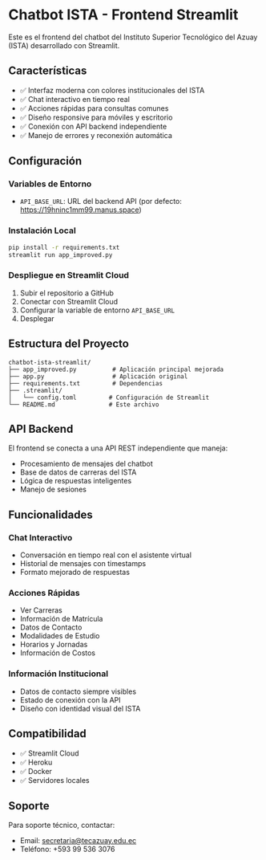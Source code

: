 # Chatbot ISTA - Frontend Streamlit

Este es el frontend del chatbot del Instituto Superior Tecnológico del Azuay (ISTA) desarrollado con Streamlit.

## Características

- ✅ Interfaz moderna con colores institucionales del ISTA
- ✅ Chat interactivo en tiempo real
- ✅ Acciones rápidas para consultas comunes
- ✅ Diseño responsive para móviles y escritorio
- ✅ Conexión con API backend independiente
- ✅ Manejo de errores y reconexión automática

## Configuración

### Variables de Entorno

- `API_BASE_URL`: URL del backend API (por defecto: https://19hninc1mm99.manus.space)

### Instalación Local

```bash
pip install -r requirements.txt
streamlit run app_improved.py
```

### Despliegue en Streamlit Cloud

1. Subir el repositorio a GitHub
2. Conectar con Streamlit Cloud
3. Configurar la variable de entorno `API_BASE_URL`
4. Desplegar

## Estructura del Proyecto

```
chatbot-ista-streamlit/
├── app_improved.py          # Aplicación principal mejorada
├── app.py                   # Aplicación original
├── requirements.txt         # Dependencias
├── .streamlit/
│   └── config.toml         # Configuración de Streamlit
└── README.md               # Este archivo
```

## API Backend

El frontend se conecta a una API REST independiente que maneja:

- Procesamiento de mensajes del chatbot
- Base de datos de carreras del ISTA
- Lógica de respuestas inteligentes
- Manejo de sesiones

## Funcionalidades

### Chat Interactivo
- Conversación en tiempo real con el asistente virtual
- Historial de mensajes con timestamps
- Formato mejorado de respuestas

### Acciones Rápidas
- Ver Carreras
- Información de Matrícula
- Datos de Contacto
- Modalidades de Estudio
- Horarios y Jornadas
- Información de Costos

### Información Institucional
- Datos de contacto siempre visibles
- Estado de conexión con la API
- Diseño con identidad visual del ISTA

## Compatibilidad

- ✅ Streamlit Cloud
- ✅ Heroku
- ✅ Docker
- ✅ Servidores locales

## Soporte

Para soporte técnico, contactar:
- Email: secretaria@tecazuay.edu.ec
- Teléfono: +593 99 536 3076

